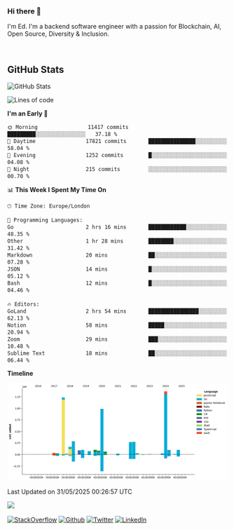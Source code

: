 ### Hi there 👋
 I'm Ed. I'm a backend software engineer with a passion for Blockchain, AI, Open Source, Diversity & Inclusion.

<br />

<h2>GitHub Stats</h2>
<p><img src="https://github-readme-stats.vercel.app/api?username=echarrod&amp;show_icons=true" alt="GitHub Stats"></p>

<!--START_SECTION:waka-->
![Lines of code](https://img.shields.io/badge/From%20Hello%20World%20I%27ve%20Written-5.4%20million%20lines%20of%20code-blue)

**I'm an Early 🐤** 

```text
🌞 Morning                11417 commits       █████████░░░░░░░░░░░░░░░░   37.18 % 
🌆 Daytime                17821 commits       ███████████████░░░░░░░░░░   58.04 % 
🌃 Evening                1252 commits        █░░░░░░░░░░░░░░░░░░░░░░░░   04.08 % 
🌙 Night                  215 commits         ░░░░░░░░░░░░░░░░░░░░░░░░░   00.70 % 
```


📊 **This Week I Spent My Time On** 

```text
🕑︎ Time Zone: Europe/London

💬 Programming Languages: 
Go                       2 hrs 16 mins       ████████████░░░░░░░░░░░░░   48.35 % 
Other                    1 hr 28 mins        ████████░░░░░░░░░░░░░░░░░   31.42 % 
Markdown                 20 mins             ██░░░░░░░░░░░░░░░░░░░░░░░   07.28 % 
JSON                     14 mins             █░░░░░░░░░░░░░░░░░░░░░░░░   05.12 % 
Bash                     12 mins             █░░░░░░░░░░░░░░░░░░░░░░░░   04.46 % 

🔥 Editors: 
GoLand                   2 hrs 54 mins       ████████████████░░░░░░░░░   62.13 % 
Notion                   58 mins             █████░░░░░░░░░░░░░░░░░░░░   20.94 % 
Zoom                     29 mins             ███░░░░░░░░░░░░░░░░░░░░░░   10.48 % 
Sublime Text             18 mins             ██░░░░░░░░░░░░░░░░░░░░░░░   06.44 % 
```

**Timeline**

![Lines of Code chart](https://raw.githubusercontent.com/echarrod/echarrod/main/assets/bar_graph.png)


 Last Updated on 31/05/2025 00:26:57 UTC
<!--END_SECTION:waka-->

![](https://komarev.com/ghpvc/?username=echarrod)

<p>
<a href="https://stackoverflow.com/users/1014632/ech" target="_blank"><img alt="StackOverflow" src="https://img.shields.io/badge/-Stackoverflow-FE7A16?style=for-the-badge&logo=stack-overflow&logoColor=white" /></a> 
<a href="https://github.com/echarrod" target="_blank"><img alt="Github" src="https://img.shields.io/badge/GitHub-%2312100E.svg?&style=for-the-badge&logo=Github&logoColor=white" /></a> 
<a href="https://twitter.com/e_harrod" target="_blank"><img alt="Twitter" src="https://img.shields.io/badge/twitter-%231DA1F2.svg?&style=for-the-badge&logo=twitter&logoColor=white" /></a> 
<a href="https://www.linkedin.com/in/ed-harrod" target="_blank"><img alt="LinkedIn" src="https://img.shields.io/badge/linkedin-%230077B5.svg?&style=for-the-badge&logo=linkedin&logoColor=white" /></a>
